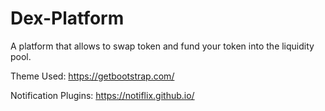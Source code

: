 # Dex-Platform
A platform that allows to swap token and fund your token into the liquidity pool.

Theme Used: https://getbootstrap.com/

Notification Plugins: https://notiflix.github.io/
